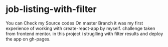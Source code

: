 # job-listing-with-filter
You can Check my Source codes On master Branch
it was my first experience of working with create-react-app by myself.
challenge taken from frontend mentor.
in this project i struglling with filter results and deploy the app on gh-pages.
